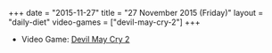 +++
date = "2015-11-27"
title = "27 November 2015 (Friday)"
layout = "daily-diet"
video-games = ["devil-may-cry-2"]
+++

<ul>
<li class="entry video-games">Video Game: <a href="/video-games/devil-may-cry-2">Devil May Cry 2</a></li>
</ul>